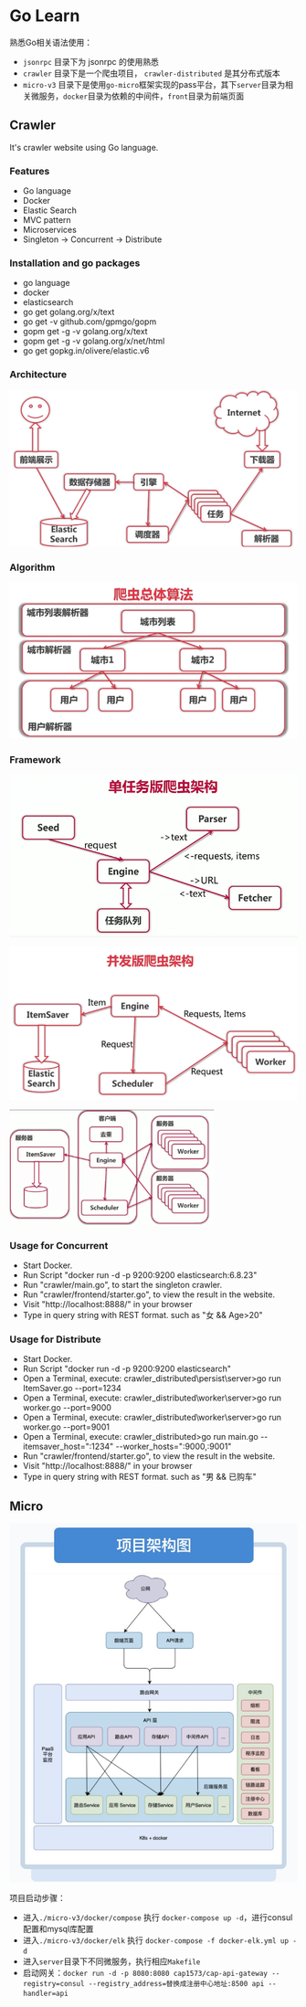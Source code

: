 # Go Learn

熟悉Go相关语法使用：

- `jsonrpc` 目录下为 jsonrpc 的使用熟悉
- `crawler` 目录下是一个爬虫项目， `crawler-distributed` 是其分布式版本
- `micro-v3` 目录下是使用`go-micro`框架实现的pass平台，其下`server`目录为相关微服务，`docker`目录为依赖的中间件，`front`目录为前端页面

## Crawler

It's crawler website using Go language.

### Features

- Go language
- Docker
- Elastic Search
- MVC pattern
- Microservices
- Singleton -> Concurrent -> Distribute

### Installation and go packages

- go language
- docker
- elasticsearch
- go get golang.org/x/text
- go get -v github.com/gpmgo/gopm
- gopm get -g -v golang.org/x/text
- gopm get -g -v golang.org/x/net/html
- go get gopkg.in/olivere/elastic.v6

### Architecture

![Architecture](.\images\Architecture.png)

### Algorithm

![Algorithm](./images/Algorithm.png)

### Framework

![Frame1](.\images\Frame1.png)

![Frame2](./images/Frame2.png)

<img src="./images/Distributed.png" alt="Distributed" style="zoom:35%;" />

### Usage for Concurrent

- Start Docker.
- Run Script "docker run -d -p 9200:9200 elasticsearch:6.8.23"
- Run "crawler/main.go", to start the singleton crawler.
- Run "crawler/frontend/starter.go", to view the result in the website.
- Visit "http://localhost:8888/" in your browser
- Type in query string with REST format. such as "女 && Age>20"

### Usage for Distribute

- Start Docker.
- Run Script "docker run -d -p 9200:9200 elasticsearch"
- Open a Terminal, execute: crawler_distributed\persist\server>go run ItemSaver.go --port=1234
- Open a Terminal, execute: crawler_distributed\worker\server>go run worker.go --port=9000
- Open a Terminal, execute: crawler_distributed\worker\server>go run worker.go --port=9001
- Open a Terminal, execute: crawler_distributed>go run main.go --itemsaver_host=":1234" --worker_hosts=":9000,:9001"
- Run "crawler/frontend/starter.go", to view the result in the website.
- Visit "http://localhost:8888/" in your browser
- Type in query string with REST format. such as "男 && 已购车"

## Micro

<img src="./images/micro-pass.jpg" alt="Distributed" style="zoom:70%;" />

项目启动步骤：

- 进入`./micro-v3/docker/compose` 执行 `docker-compose up -d`，进行consul配置和mysql库配置
- 进入`./micro-v3/docker/elk` 执行 `docker-compose -f docker-elk.yml up -d`
- 进入`server`目录下不同微服务，执行相应`Makefile`
- 启动网关：`docker run -d -p 8080:8080 cap1573/cap-api-gateway --registry=consul --registry_address=替换成注册中心地址:8500 api --handler=api`